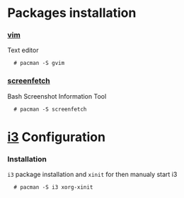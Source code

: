 # Packages installation
### [vim](https://wiki.archlinux.org/index.php/vim)
Text editor
```
  # pacman -S gvim
```
### [screenfetch](https://github.com/KittyKatt/screenFetch)
Bash Screenshot Information Tool
```
  # pacman -S screenfetch
```
# [i3](https://wiki.archlinux.org/index.php/i3) Configuration
### Installation
`i3` package installation and `xinit` for then manualy start i3
```
  # pacman -S i3 xorg-xinit
```
